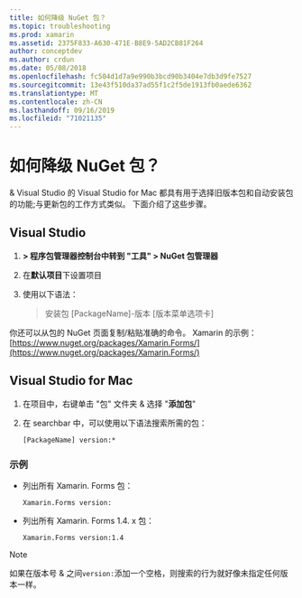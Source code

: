 ```yaml
---
title: 如何降级 NuGet 包？
ms.topic: troubleshooting
ms.prod: xamarin
ms.assetid: 2375F833-A630-471E-B8E9-5AD2CB81F264
author: conceptdev
ms.author: crdun
ms.date: 05/08/2018
ms.openlocfilehash: fc504d1d7a9e990b3bcd90b3404e7db3d9fe7527
ms.sourcegitcommit: 13e43f510da37ad55f1c2f5de1913fb0aede6362
ms.translationtype: MT
ms.contentlocale: zh-CN
ms.lasthandoff: 09/16/2019
ms.locfileid: "71021135"
---
```

# <a name="how-do-i-downgrade-a-nuget-package"></a>如何降级 NuGet 包？

& Visual Studio 的 Visual Studio for Mac 都具有用于选择旧版本包和自动安装包的功能;与更新包的工作方式类似。 下面介绍了这些步骤。

## <a name="visual-studio"></a>Visual Studio

1. **> 程序包管理器控制台中转到 "工具" > NuGet 包管理器**
2. 在**默认项目**下设置项目
3. 使用以下语法：

    > 安装包 [PackageName]-版本 [版本菜单选项卡]

你还可以从包的 NuGet 页面复制/粘贴准确的命令。 Xamarin 的示例：[https://www.nuget.org/packages/Xamarin.Forms/](https://www.nuget.org/packages/Xamarin.Forms/)

## <a name="visual-studio-for-mac"></a>Visual Studio for Mac

1. 在项目中，右键单击 "包" 文件夹 & 选择 "**添加包**"
2. 在 searchbar 中，可以使用以下语法搜索所需的包：

    `[PackageName] version:*`

### <a name="examples"></a>示例 
- 列出所有 Xamarin. Forms 包： 

    `Xamarin.Forms version:`

- 列出所有 Xamarin. Forms 1.4. x 包： 

    `Xamarin.Forms version:1.4`

> [!NOTE]
> 如果在版本号 & 之间`version:`添加一个空格，则搜索的行为就好像未指定任何版本一样。
